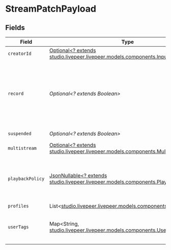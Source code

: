 # StreamPatchPayload


## Fields

| Field                                                                                                                          | Type                                                                                                                           | Required                                                                                                                       | Description                                                                                                                    | Example                                                                                                                        |
| ------------------------------------------------------------------------------------------------------------------------------ | ------------------------------------------------------------------------------------------------------------------------------ | ------------------------------------------------------------------------------------------------------------------------------ | ------------------------------------------------------------------------------------------------------------------------------ | ------------------------------------------------------------------------------------------------------------------------------ |
| `creatorId`                                                                                                                    | [Optional<? extends studio.livepeer.livepeer.models.components.InputCreatorId>](../../models/components/InputCreatorId.md)     | :heavy_minus_sign:                                                                                                             | N/A                                                                                                                            |                                                                                                                                |
| `record`                                                                                                                       | *Optional<? extends Boolean>*                                                                                                  | :heavy_minus_sign:                                                                                                             | Should this stream be recorded? Uses default settings. For more<br/>customization, create and configure an object store.<br/>  | false                                                                                                                          |
| `suspended`                                                                                                                    | *Optional<? extends Boolean>*                                                                                                  | :heavy_minus_sign:                                                                                                             | If currently suspended                                                                                                         |                                                                                                                                |
| `multistream`                                                                                                                  | [Optional<? extends studio.livepeer.livepeer.models.components.Multistream>](../../models/components/Multistream.md)           | :heavy_minus_sign:                                                                                                             | N/A                                                                                                                            |                                                                                                                                |
| `playbackPolicy`                                                                                                               | [JsonNullable<? extends studio.livepeer.livepeer.models.components.PlaybackPolicy>](../../models/components/PlaybackPolicy.md) | :heavy_minus_sign:                                                                                                             | Whether the playback policy for an asset or stream is public or signed                                                         |                                                                                                                                |
| `profiles`                                                                                                                     | List<[studio.livepeer.livepeer.models.components.FfmpegProfile](../../models/components/FfmpegProfile.md)>                     | :heavy_minus_sign:                                                                                                             | N/A                                                                                                                            |                                                                                                                                |
| `userTags`                                                                                                                     | Map<String, [studio.livepeer.livepeer.models.components.UserTags](../../models/components/UserTags.md)>                        | :heavy_minus_sign:                                                                                                             | User input tags associated with the stream                                                                                     |                                                                                                                                |